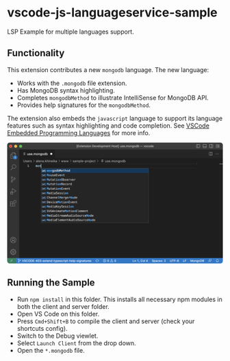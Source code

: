 # vscode-js-languageservice-sample

LSP Example for multiple languages support.

## Functionality

This extension contributes a new `mongodb` language. The new language:

- Works with the `.mongodb` file extension.
- Has MongoDB syntax highlighting.
- Completes `mongodbMethod` to illustrate IntelliSense for MongoDB API.
- Provides help signatures for the `mongodbMethod`.

The extension also embeds the `javascript` language to support its language features such as syntax highlighting and code completion. See [VSCode Embedded Programming Languages](https://code.visualstudio.com/api/language-extensions/embedded-languages) for more info.

<img src="./multiple-languages-support.png" alt="Multiple Languages Support.png" width="600"/>

## Running the Sample

- Run `npm install` in this folder. This installs all necessary npm modules in both the client and server folder.
- Open VS Code on this folder.
- Press `Cmd+Shift+B` to compile the client and server (check your shortcuts config).
- Switch to the Debug viewlet.
- Select `Launch Client` from the drop down.
- Open the `*.mongodb` file.
